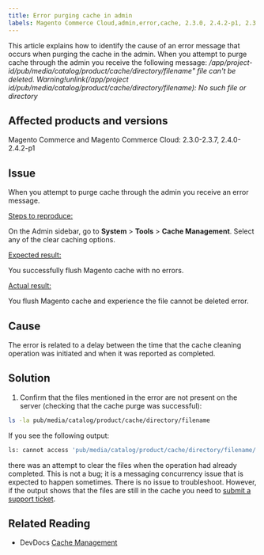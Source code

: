 ```yaml
---
title: Error purging cache in admin
labels: Magento Commerce Cloud,admin,error,cache, 2.3.0, 2.4.2-p1, 2.3.7, 2.3.1, 2.3.2, 2.3.2-p2, 2.3.3, 2.3.3-p1, 2.3.4, 2.3.4-p2, 2.3.5-p1, 2.3.5-p2, 2.4.0, 2.3.6, 2.4.0-p1, 2.4.1, 2.3.6-p1, 2.4.2
---
```


This article explains how to identify the cause of an error message that occurs when purging the cache in the admin. When you attempt to purge cache through the admin you receive the following message:
*/app/project-id/pub/media/catalog/product/cache/directory/filename" file can't be deleted. Warning!unlink(/app/project id/pub/media/catalog/product/cache/directory/filename): No such file or directory*

## Affected products and versions

Magento Commerce and Magento Commerce Cloud: 2.3.0-2.3.7, 2.4.0-2.4.2-p1

## Issue

When you attempt to purge cache through the admin you receive an error message.

<ins>Steps to reproduce:</ins>

On the Admin sidebar, go to **System** > **Tools** > **Cache Management**. Select any of the clear caching options.

<ins>Expected result:</ins>

You successfully flush Magento cache with no errors.

<ins>Actual result:</ins>

You flush Magento cache and experience the file cannot be deleted error.

## Cause

The error is related to a delay between the time that the cache cleaning operation was initiated and when it was reported as completed.

## Solution

1. Confirm that the files mentioned in the error are not present on the server (checking that the cache purge was successful):

```bash
ls -la pub/media/catalog/product/cache/directory/filename
```

If you see the following output:

```bash
ls: cannot access 'pub/media/catalog/product/cache/directory/filename/': No such file or directory
```

there was an attempt to clear the files when the operation had already completed. This is not a bug; it is a messaging concurrency issue that is expected to happen sometimes. There is no issue to troubleshoot.
However, if the output shows that the files are still in the cache you need to [submit a support ticket](https://support.magento.com/hc/en-us/articles/360019088251-Submit-a-support-ticket).

## Related Reading

* DevDocs [Cache Management](https://docs.magento.com/user-guide/system/cache-management.html)
